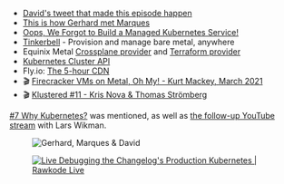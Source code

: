 - [David's tweet that made this episode happen](https://twitter.com/rawkode/status/1424350941671825412)
- [This is how Gerhard met Marques](https://changelog.com/posts/the-new-changelog-setup-for-2019)
- [Oops, We Forgot to Build a Managed Kubernetes Service!](https://metal.equinix.com/blog/oops-we-forgot-to-build-a-managed-kubernetes-service/)
- [Tinkerbell](https://tinkerbell.org/) - Provision and manage bare metal, anywhere
- Equinix Metal [Crossplane provider](https://github.com/crossplane-contrib/provider-equinix-metal) and [Terraform provider](https://registry.terraform.io/providers/equinix/metal/latest/docs)
- [Kubernetes Cluster API](https://cluster-api.sigs.k8s.io/)
- Fly.io: [The 5-hour CDN](https://fly.io/blog/the-5-hour-content-delivery-network/)
- 🎬 [Firecracker VMs on Metal, Oh My! - Kurt Mackey, March 2021](https://metal.equinix.com/proximity/?wchannelid=ujj9b20qi5&wmediaid=k7nalrr1wz)
- 🎬 [Klustered #11 - Kris Nova & Thomas Strömberg](https://www.youtube.com/watch?v=ysfUgYs4YYY&t=263s)

[#7 Why Kubernetes?](https://changelog.com/shipit/7) was mentioned, as well as [the follow-up YouTube stream](https://www.youtube.com/watch?v=v7_Ebpkazis) with Lars Wikman.

<figure class="richtext-figure richtext-figure--full">
  <img src="https://changelog-assets.s3.amazonaws.com/shipit/shipit-18--david-marques.jpg" alt="Gerhard, Marques & David">
</figure>

<figure class="richtext-figure richtext-figure--full">
  <a href="https://www.youtube.com/watch?v=7zmRhHd-ohk"><img src="https://changelog-assets.s3.amazonaws.com/shipit/shipit-18--rawkode-live.jpg" alt="Live Debugging the Changelog's Production Kubernetes | Rawkode Live"></a>
</figure>